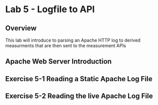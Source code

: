 Lab 5 - Logfile to API
======================

## Overview

This lab will introduce to parsing an Apache HTTP log to derived measurments that are then sent to
the measurement APIs


## Apache Web Server Introduction


## Exercise 5-1 Reading a Static Apache Log File


## Exercise 5-2 Reading the live Apache Log File

